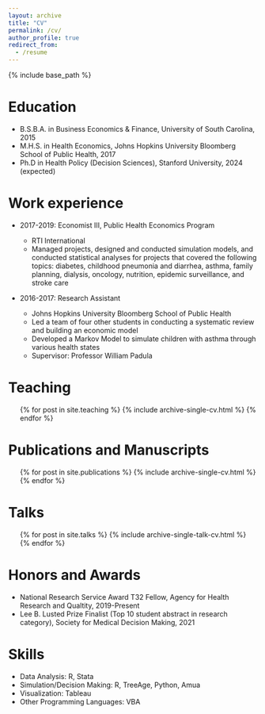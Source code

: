 ```yaml
---
layout: archive
title: "CV"
permalink: /cv/
author_profile: true
redirect_from:
  - /resume
---
```


{% include base_path %}

Education
======
* B.S.B.A. in Business Economics & Finance, University of South Carolina, 2015
* M.H.S. in Health Economics, Johns Hopkins University Bloomberg School of Public Health, 2017
* Ph.D in Health Policy (Decision Sciences), Stanford University, 2024 (expected)

Work experience
======
* 2017-2019: Economist III, Public Health Economics Program
  * RTI International
  * Managed projects, designed and conducted simulation models, and conducted statistical analyses for projects that covered the
following topics: diabetes, childhood pneumonia and diarrhea, asthma, family planning, dialysis, oncology, nutrition, epidemic
surveillance, and stroke care

* 2016-2017: Research Assistant
  * Johns Hopkins University Bloomberg School of Public Health
  * Led a team of four other students in conducting a systematic review and building an economic model
  * Developed a Markov Model to simulate children with asthma through various health states
  * Supervisor: Professor William Padula
  
Teaching
======
  <ul>{% for post in site.teaching %}
    {% include archive-single-cv.html %}
  {% endfor %}</ul>
  
Publications and Manuscripts
======
  <ul>{% for post in site.publications %}
    {% include archive-single-cv.html %}
  {% endfor %}</ul>
  
Talks
======
  <ul>{% for post in site.talks %}
    {% include archive-single-talk-cv.html %}
  {% endfor %}</ul>
  
Honors and Awards
======
* National Research Service Award T32 Fellow, Agency for Health Research and Qualtity, 2019-Present
* Lee B. Lusted Prize Finalist (Top 10 student abstract in research category), Society for Medical Decision Making, 2021


Skills
======
* Data Analysis: R, Stata
* Simulation/Decision Making: R, TreeAge, Python, Amua
* Visualization: Tableau
* Other Programming Languages: VBA

